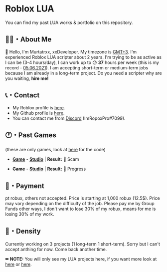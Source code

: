 <strong><h1>Roblox LUA</h1></strong>
You can find my past LUA works & portfolio on this repository. 

<h2><strong>🙍‍♂️・About Me</strong></h2>

👋 Hello, I'm Murtatrxx, xxDeveloper. My timezone is <a href="https://24timezones.com/time-zone/gmt+3">GMT+3</a>. I'm experienced Roblox LUA scripter about 2 years. I'm trying to be as active as I can be (3-4 hours/day), I can work up to 😯 <strong>37</strong> hours per week (this is my record - <a href="https://calendar.google.com/calendar/u/0/r/week/2021/5/6?pli=1">05.06.2021</a>). I am accepting short-term or medium-term jobs because I am already in a long-term project. Do you need a scripter why are you waiting, <strong>hire me!</strong>

<h2><strong>📞・Contact</strong></h2>

* My Roblox profile is <a href="https://web.roblox.com/users/1369550999/profile">here</a>.
* My Github profile is <a href="https://github.com/heynaberuy">here</a>.
* You can contact me from <a href="https://discord.com/app">Discord</a> (ImRopoxPro#7099).

<h2><strong>🕐・Past Games</strong></h2>

(these are only games, look at <a href="https://github.com/heynaberuy/roblox-projects/tree/main/LUA">here</a> for the code)

* <strong><a href="https://web.roblox.com/games/5825834765/Beta-Stelar-Piece?">Game</a></strong> - <strong><a href="https://discord.gg/cgZCCEQXcz">Studio</a></strong>
| <strong>Result:</strong> 💸 Scam

* <strong><del>Game</del></strong> - <strong><a href="https://discord.gg/g425E3G3Z3">Studio</a></strong>
| <strong>Result:</strong> 🔧 Progress

<h2><strong>💸・Payment</strong></h2>
pt robux, others not accepted. Price is starting at 1,000 robux (12.5$). Price may vary depending on the difficulty of the job. Please pay me by Group Funds other ways, I don't want to lose 30% of my robux, means for me is losing 30% of my work.

<h2><strong>🥽・Density</strong></h2>

> <strong><h4></h4></strong>

Currently working on 3 projects (1 long-term 1 short-term). Sorry but I can't accept anthing for now. Come back another time.

<strong>✏ NOTE:</strong> You will only see my LUA projects here, if you want more look at <a href="https://github.com/heynaberuy/visualbot">here</a> or <a href="https://github.com/heynaberuy/djs-bot">here</a>.
